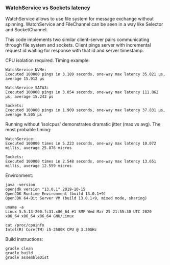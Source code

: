 ### WatchService vs Sockets latency

WatchService allows to use file system for message exchange without spinning.
WatchService and FileChannel can be seen in a way like Selector and SocketChannel.

This code implements two similar client-server pairs communicating through file system and sockets.
Client pings server with incremental request id waiting for response with that id and server timestamp.

CPU isolation required. Timing example:
~~~
WatchService NVMe:
Executed 100000 pings in 3.189 seconds, one-way max latency 35.021 µs, average 15.912 µs

WatchService SATA3:
Executed 100000 pings in 3.054 seconds, one-way max latency 111.862 µs, average 15.243 µs

Sockets:
Executed 100000 pings in 1.909 seconds, one-way max latency 37.831 µs, average 9.505 µs
~~~

Running without 'isolcpus' demonstrates dramatic jitter (max vs avg).
The most probable timing:
~~~
WatchService:
Executed 100000 times in 5.223 seconds, one-way max latency 10.072 millis, average 25.876 micros

Sockets:
Executed 100000 times in 2.548 seconds, one-way max latency 13.651 millis, average 12.559 micros
~~~

Environment:
~~~~
java -version
openjdk version "13.0.1" 2019-10-15
OpenJDK Runtime Environment (build 13.0.1+9)
OpenJDK 64-Bit Server VM (build 13.0.1+9, mixed mode, sharing)

uname -a
Linux 5.5.13-200.fc31.x86_64 #1 SMP Wed Mar 25 21:55:30 UTC 2020 x86_64 x86_64 x86_64 GNU/Linux

cat /proc/cpuinfo
Intel(R) Core(TM) i5-2500K CPU @ 3.30GHz
~~~~

Build instructions:
~~~
gradle clean
gradle build
gradle assembleDist
~~~
